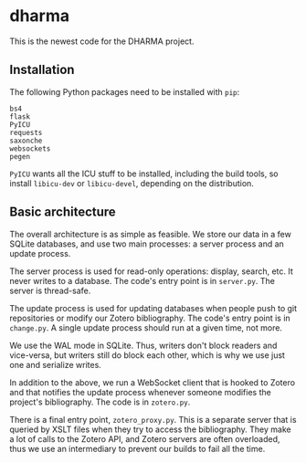 # dharma

This is the newest code for the DHARMA project.

## Installation

The following Python packages need to be installed with `pip`:

	bs4
	flask
	PyICU
	requests
	saxonche
	websockets
	pegen

`PyICU` wants all the ICU stuff to be installed, including the build tools,
so install `libicu-dev` or `libicu-devel`, depending on the distribution.

##  Basic architecture

The overall architecture is as simple as feasible. We store our data in a few
SQLite databases, and use two main processes: a server process and an update
process.

The server process is used for read-only operations: display, search, etc. It
never writes to a database. The code's entry point is in `server.py`. The
server is thread-safe.

The update process is used for updating databases when people push to git
repositories or modify our Zotero bibliography. The code's entry point is in
`change.py`. A single update process should run at a given time, not more.

We use the WAL mode in SQLite. Thus, writers don't block readers and vice-versa,
but writers still do block each other, which is why we use just one and
serialize writes.

In addition to the above, we run a WebSocket client that is hooked to Zotero
and that notifies the update process whenever someone modifies the project's
bibliography. The code is in `zotero.py`.

There is a final entry point, `zotero_proxy.py`. This is a separate server
that is queried by XSLT files when they try to access the bibliography. They
make a lot of calls to the Zotero API, and Zotero servers are often overloaded,
thus we use an intermediary to prevent our builds to fail all the time.
